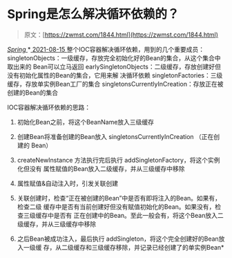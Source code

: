 <!--yml
category: 未分类
date: 0001-01-01 00:00:00
--->

# Spring是怎么解决循环依赖的？

> 原文：[https://zwmst.com/1844.html](https://zwmst.com/1844.html)

   [ *Spring* ](https://zwmst.com/spring)*[ <time datetime="2021-08-15T16:40:36+08:00"> 2021-08-15 </time> ](https://zwmst.com/1844.html)  整个IOC容器解决循环依赖，用到的几个重要成员： singletonObjects：一级缓存，存放完全初始化好的Bean的集合，从这个集合中取出来的 Bean可以立马返回 earlySingletonObjects：二级缓存，存放创建好但没有初始化属性的Bean的集合，它用来解 决循环依赖 singletonFactories：三级缓存，存放单实例Bean工厂的集合 singletonsCurrentlyInCreation：存放正在被创建的Bean的集合

IOC容器解决循环依赖的思路：

1.  初始化Bean之前，将这个BeanName放入三级缓存

2.  创建Bean将准备创建的Bean放入 singletonsCurrentlyInCreation （正在创建的 Bean）

3.  createNewInstance 方法执行完后执行 addSingletonFactory，将这个实例化但没有 属性赋值的Bean放入二级缓存，并从三级缓存中移除

4.  属性赋值&自动注入时，引发关联创建

5.  关联创建时，检查“正在被创建的Bean”中是否有即将注入的Bean。如果有，检查二级 缓存中是否有当前创建好但没有赋值初始化的Bean。如果没有，检查三级缓存中是否有 正在创建中的Bean。至此一般会有，将这个Bean放入二级缓存，并从三级缓存中移除

6.  之后Bean被成功注入，最后执行 addSingleton，将这个完全创建好的Bean放入一级缓 存，从二级缓存和三级缓存移除，并记录已经创建了的单实例Bean*